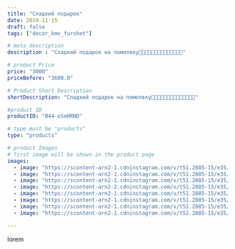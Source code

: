 ```yaml
---
title: "Сладкий подарок"
date: 2019-11-15
draft: false
tags: ["decor_kmv_furshet"]

# meta description
description : "Сладкий подарок на помолвку💍💍💍💍🌷🌷🌷🌷🌸🌸🌸🌼🌼🌼"

# product Price
price: "3000"
priceBefore: "3600.0"

# Product Short Description
shortDescription: "Сладкий подарок на помолвку💍💍💍💍🌷🌷🌷🌷🌸🌸🌸🌼🌼🌼"

#product ID
productID: "B44-oSeHRND"

# type must be "products"
type: "products"

# product Images
# first image will be shown in the product page
images:
  - image: "https://scontent-arn2-1.cdninstagram.com/v/t51.2885-15/e35/p1080x1080/75534199_171744363944799_8447625793527694437_n.jpg?tp=1&_nc_ht=scontent-arn2-1.cdninstagram.com&_nc_cat=103&_nc_ohc=_3xLTdKk-a8AX86Atqh&oh=7ca05393aa2b54eeee7d2914f27a7b03&oe=606C13F0&ig_cache_key=MjE3Nzc2NTg2MzkzMTY0MjM4Mg%3D%3D.2"
  - image: "https://scontent-arn2-1.cdninstagram.com/v/t51.2885-15/e35/p1080x1080/75538148_559747121458912_80935539261392217_n.jpg?tp=1&_nc_ht=scontent-arn2-1.cdninstagram.com&_nc_cat=104&_nc_ohc=e1bL2wNAiMoAX8cs-JV&oh=57b361575a14704ca8dce2e22ad24600&oe=606D5725&ig_cache_key=MjE3Nzc2NTg2Mzg5ODA4MjIyMw%3D%3D.2"
  - image: "https://scontent-arn2-1.cdninstagram.com/v/t51.2885-15/e35/p1080x1080/75408737_152960242657125_7608718401410314616_n.jpg?tp=1&_nc_ht=scontent-arn2-1.cdninstagram.com&_nc_cat=109&_nc_ohc=3rt2O2Za6KMAX97M9c_&oh=bb75eb77415cbe64dfac8064a6e9f973&oe=606B7C34&ig_cache_key=MjE3Nzc2NTg2MzkyMzE5MDgxOQ%3D%3D.2"
  - image: "https://scontent-arn2-2.cdninstagram.com/v/t51.2885-15/e35/p1080x1080/76949820_239075883729632_1579764776645841430_n.jpg?tp=1&_nc_ht=scontent-arn2-2.cdninstagram.com&_nc_cat=108&_nc_ohc=CFr81ALUmagAX9EBBEg&oh=70e9bcce38aaec8447ec8b098854fc74&oe=606A0A4F&ig_cache_key=MjE3Nzc2NTg2MzkwNjQyODExMA%3D%3D.2"
  - image: "https://scontent-arn2-1.cdninstagram.com/v/t51.2885-15/e35/p1080x1080/72286934_2480033912262771_7548562074387362947_n.jpg?tp=1&_nc_ht=scontent-arn2-1.cdninstagram.com&_nc_cat=103&_nc_ohc=9wUn_c1xae8AX-kvOXO&oh=7dd1381e4f57baa63071fd4f4d0ab64f&oe=606B21A5&ig_cache_key=MjE3Nzc2NTg2Mzg4MTE4MTkyMg%3D%3D.2"
  - image: "https://scontent-arn2-1.cdninstagram.com/v/t51.2885-15/e35/p1080x1080/70396636_778647272581439_6023932658192325616_n.jpg?tp=1&_nc_ht=scontent-arn2-1.cdninstagram.com&_nc_cat=111&_nc_ohc=GwHZUljilcYAX_iJtDK&oh=a1083e7482698252e0955c079cceeaee&oe=60699C86&ig_cache_key=MjE3Nzc2NTg2MzkzOTk5OTA5NA%3D%3D.2"
  - image: "https://scontent-arn2-1.cdninstagram.com/v/t51.2885-15/e35/p1080x1080/74341208_507365859991518_6552713756233001486_n.jpg?tp=1&_nc_ht=scontent-arn2-1.cdninstagram.com&_nc_cat=106&_nc_ohc=2YPefs_6s5YAX-OgyAz&oh=5eb6f167a666a495fd5fd8871147dd39&oe=606BB67D&ig_cache_key=MjE3Nzc2NTg2MzkzMTU4MzU5Mg%3D%3D.2"
  - image: "https://scontent-arn2-1.cdninstagram.com/v/t51.2885-15/e35/p1080x1080/73259259_592924718114891_13159236104137047_n.jpg?tp=1&_nc_ht=scontent-arn2-1.cdninstagram.com&_nc_cat=111&_nc_ohc=ELd8tgcTNQoAX-FmRnw&oh=7d6906c7875e9a0f8b2bc8fec2b3e7c7&oe=606A3300&ig_cache_key=MjE3Nzc2NTg2Mzk0ODUwMDkzNA%3D%3D.2"

---
```

lorem
